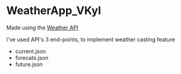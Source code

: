 # WeatherApp_VKyl
<p>Made using the <a href="https://www.weatherapi.com">Weather API</a></p>
<p>I've used API's 3 end-points, to implement weather casting feature</p>
<ul>
  <li>current.json</li>
  <li>forecats.json</li>
  <li>future.json</li>
</ul>
